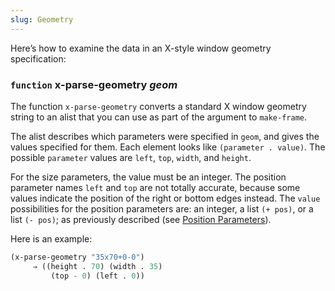 ```yaml
---
slug: Geometry
---
```


Here’s how to examine the data in an X-style window geometry specification:

### <span className="tag function">`function`</span> **x-parse-geometry** *geom*

The function `x-parse-geometry` converts a standard X window geometry string to an alist that you can use as part of the argument to `make-frame`.

The alist describes which parameters were specified in `geom`, and gives the values specified for them. Each element looks like `(parameter . value)`. The possible `parameter` values are `left`, `top`, `width`, and `height`.

For the size parameters, the value must be an integer. The position parameter names `left` and `top` are not totally accurate, because some values indicate the position of the right or bottom edges instead. The `value` possibilities for the position parameters are: an integer, a list `(+ pos)`, or a list `(- pos)`; as previously described (see [Position Parameters](/docs/elisp/Position-Parameters)).

Here is an example:

```lisp
(x-parse-geometry "35x70+0-0")
     ⇒ ((height . 70) (width . 35)
         (top - 0) (left . 0))
```
